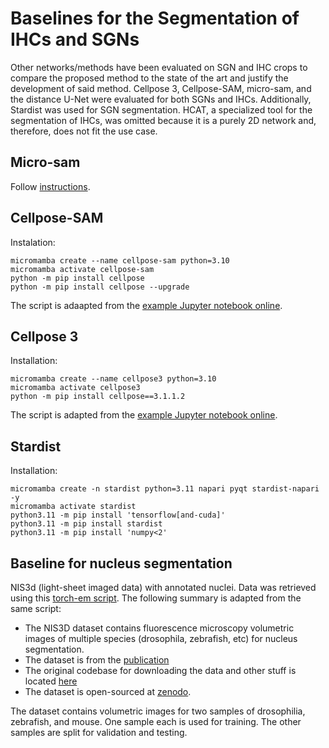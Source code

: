 # Baselines for the Segmentation of IHCs and SGNs

Other networks/methods have been evaluated on SGN and IHC crops to compare the proposed method to the state of the art and justify the development of said method.
Cellpose 3, Cellpose-SAM, micro-sam, and the distance U-Net were evaluated for both SGNs and IHCs.
Additionally, Stardist was used for SGN segmentation.
HCAT, a specialized tool for the segmentation of IHCs, was omitted because it is a purely 2D network and, therefore, does not fit the use case.

## Micro-sam

Follow [instructions](https://computational-cell-analytics.github.io/micro-sam/micro_sam.html).

## Cellpose-SAM

Instalation:
```
micromamba create --name cellpose-sam python=3.10
micromamba activate cellpose-sam
python -m pip install cellpose
python -m pip install cellpose --upgrade
```

The script is adaapted from the [example Jupyter notebook online](https://github.com/MouseLand/cellpose/blob/main/notebooks/run_Cellpose-SAM.ipynb).

## Cellpose 3

Installation:
```
micromamba create --name cellpose3 python=3.10
micromamba activate cellpose3
python -m pip install cellpose==3.1.1.2
```

The script is adapted from the [example Jupyter notebook online](https://github.com/MouseLand/cellpose/blob/main/notebooks/run_cellpose3.ipynb).

## Stardist

Installation:
```
micromamba create -n stardist python=3.11 napari pyqt stardist-napari -y
micromamba activate stardist
python3.11 -m pip install 'tensorflow[and-cuda]'
python3.11 -m pip install stardist
python3.11 -m pip install 'numpy<2'
```

## Baseline for nucleus segmentation

NIS3d (light-sheet imaged data) with annotated nuclei.
Data was retrieved using this [torch-em script](https://github.com/constantinpape/torch-em/blob/main/torch_em/data/datasets/light_microscopy/nis3d.py).
The following summary is adapted from the same script:
* The NIS3D dataset contains fluorescence microscopy volumetric images of
multiple species (drosophila, zebrafish, etc) for nucleus segmentation.
* The dataset is from the [publication](https://proceedings.neurips.cc/paper_files/paper/2023/hash/0f2cd3d09a132757555b602e2dd43784-Abstract-Datasets_and_Benchmarks.html)
* The original codebase for downloading the data and other stuff is located [here](https://github.com/yu-lab-vt/NIS3D)
* The dataset is open-sourced at [zenodo](https://zenodo.org/records/11456029).

The dataset contains volumetric images for two samples of drosophilia, zebrafish, and mouse.
One sample each is used for training. The other samples are split for validation and testing.
